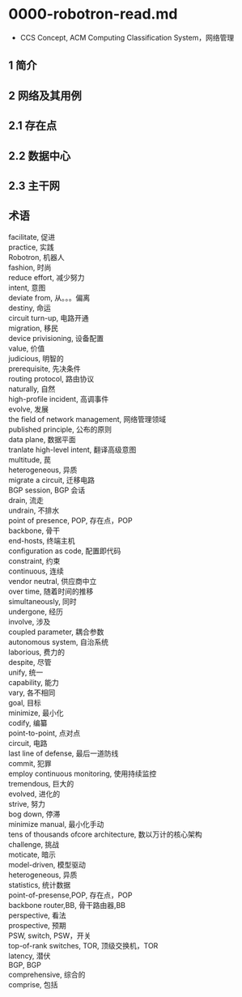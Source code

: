 # 0000-robotron-read.md  
- CCS Concept, ACM Computing Classification System，网络管理  
  
## 1 简介  
  
## 2 网络及其用例  
  
## 2.1 存在点  
  
## 2.2 数据中心  
  
## 2.3 主干网  
  
## 术语  
facilitate, 促进  
practice, 实践  
Robotron, 机器人  
fashion, 时尚  
reduce effort, 减少努力  
intent, 意图  
deviate from, 从。。。偏离  
destiny, 命运  
circuit turn-up, 电路开通  
migration, 移民  
device privisioning, 设备配置  
value, 价值  
judicious, 明智的  
prerequisite, 先决条件  
routing protocol, 路由协议  
naturally, 自然  
high-profile incident, 高调事件  
evolve, 发展  
the field of network management, 网络管理领域  
published principle, 公布的原则  
data plane, 数据平面  
tranlate high-level intent, 翻译高级意图  
multitude, 苠  
heterogeneous, 异质  
migrate a circuit, 迁移电路  
BGP session, BGP 会话  
drain, 流走  
undrain, 不排水  
point of presence, POP, 存在点，POP  
backbone, 骨干  
end-hosts, 终端主机  
configuration as code, 配置即代码  
constraint, 约束  
continuous, 连续  
vendor neutral, 供应商中立  
over time, 随着时间的推移  
simultaneously, 同时  
undergone, 经历  
involve, 涉及  
coupled parameter, 耦合参数  
autonomous system, 自治系统  
laborious, 费力的  
despite, 尽管  
unify, 统一  
capability, 能力  
vary, 各不相同  
goal, 目标  
minimize, 最小化  
codify, 编纂  
point-to-point, 点对点  
circuit, 电路  
last line of defense, 最后一道防线  
commit, 犯罪  
employ continuous monitoring, 使用持续监控  
tremendous, 巨大的  
evolved, 进化的  
strive, 努力  
bog down, 停滞  
minimize manual, 最小化手动  
tens of thousands ofcore architecture, 数以万计的核心架构  
challenge, 挑战  
moticate, 暗示  
model-driven, 模型驱动  
heterogeneous, 异质  
statistics, 统计数据  
point-of-presense,POP, 存在点，POP  
backbone router,BB, 骨干路由器,BB  
perspective, 看法  
prospective, 预期  
PSW, switch, PSW，开关  
top-of-rank switches, TOR, 顶级交换机，TOR  
latency, 潜伏  
BGP, BGP  
comprehensive, 综合的  
comprise, 包括   

